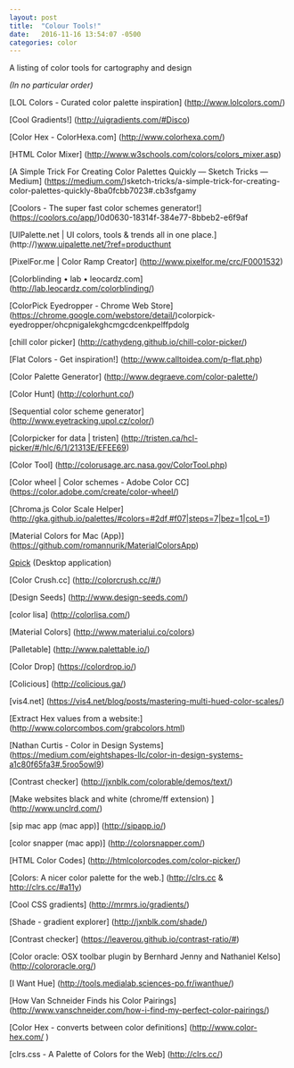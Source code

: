 ```yaml
---
layout: post
title:  "Colour Tools!"
date:   2016-11-16 13:54:07 -0500
categories: color
---
```


A listing of color tools for cartography and design

_(In no particular order)_

[LOL Colors - Curated color palette inspiration] (http://www.lolcolors.com/)

[Cool Gradients!] (http://uigradients.com/#Disco)

[Color Hex - ColorHexa.com] (http://www.colorhexa.com/)

[HTML Color Mixer] (http://www.w3schools.com/colors/colors_mixer.asp)

[A Simple Trick For Creating Color Palettes Quickly — Sketch Tricks — Medium] (https://medium.com/)sketch-tricks/a-simple-trick-for-creating-color-palettes-quickly-8ba0fcbb7023#.cb3sfgamy

[Coolors - The super fast color schemes generator!] (https://coolors.co/app/)0d0630-18314f-384e77-8bbeb2-e6f9af

[UIPalette.net | UI colors, tools & trends all in one place.] (http://)www.uipalette.net/?ref=producthunt

[PixelFor.me | Color Ramp Creator] (http://www.pixelfor.me/crc/F0001532)

[Colorblinding • lab • leocardz.com] (http://lab.leocardz.com/colorblinding/)

[ColorPick Eyedropper - Chrome Web Store] (https://chrome.google.com/webstore/detail/)colorpick-eyedropper/ohcpnigalekghcmgcdcenkpelffpdolg

[chill color picker] (http://cathydeng.github.io/chill-color-picker/)

[Flat Colors - Get inspiration!] (http://www.calltoidea.com/p-flat.php)

[Color Palette Generator] (http://www.degraeve.com/color-palette/)

[Color Hunt] (http://colorhunt.co/)

[Sequential color scheme generator] (http://www.eyetracking.upol.cz/color/)

[Colorpicker for data | tristen] (http://tristen.ca/hcl-picker/#/hlc/6/1/21313E/EFEE69)

[Color Tool] (http://colorusage.arc.nasa.gov/ColorTool.php)

[Color wheel | Color schemes - Adobe Color CC] (https://color.adobe.com/create/color-wheel/)

[Chroma.js Color Scale Helper] (http://gka.github.io/palettes/#colors=#2df,#f07|steps=7|bez=1|coL=1)

[Material Colors for Mac (App)] (https://github.com/romannurik/MaterialColorsApp)

[Gpick](http://www.gpick.org/) (Desktop application)

[Color Crush.cc] (http://colorcrush.cc/#/)

[Design Seeds] (http://www.design-seeds.com/)

[color lisa] (http://colorlisa.com/)

[Material Colors] (http://www.materialui.co/colors)
  
[Palletable] (http://www.palettable.io/)

[Color Drop] (https://colordrop.io/)

[Colicious] (http://colicious.ga/)
  
[vis4.net] (https://vis4.net/blog/posts/mastering-multi-hued-color-scales/)

[Extract Hex values from a website:] (http://www.colorcombos.com/grabcolors.html)
  
[Nathan Curtis - Color in Design Systems] (https://medium.com/eightshapes-llc/color-in-design-systems-a1c80f65fa3#.5roo5owl9)

[Contrast checker] (http://jxnblk.com/colorable/demos/text/)

[Make websites black and white (chrome/ff extension) ] (http://www.unclrd.com/)

[sip mac app (mac app)] (http://sipapp.io/)

[color snapper (mac app)] (http://colorsnapper.com/)

[HTML Color Codes] (http://htmlcolorcodes.com/color-picker/)

[Colors: A nicer color palette for the web.] (http://clrs.cc & http://clrs.cc/#a11y)
  
[Cool CSS gradients] (http://mrmrs.io/gradients/)
  
[Shade - gradient explorer] (http://jxnblk.com/shade/)

[Contrast checker] (https://leaverou.github.io/contrast-ratio/#)

[Color oracle: OSX toolbar plugin by Bernhard Jenny and Nathaniel Kelso] (http://colororacle.org/)

[I Want Hue] (http://tools.medialab.sciences-po.fr/iwanthue/)

[How Van Schneider Finds his Color Pairings] (http://www.vanschneider.com/how-i-find-my-perfect-color-pairings/)

[Color Hex - converts between color definitions] (http://www.color-hex.com/  )

[clrs.css - A Palette of Colors for the Web] (http://clrs.cc/)

